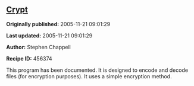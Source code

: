 ## [Crypt](https://code.activestate.com/recipes/456374-crypt)

**Originally published:** 2005-11-21 09:01:29

**Last updated:** 2005-11-21 09:01:29

**Author:** Stephen Chappell

**Recipe ID:** 456374

This program has been documented. It is designed to encode and decode files (for encryption purposes). It uses a simple encryption method.
